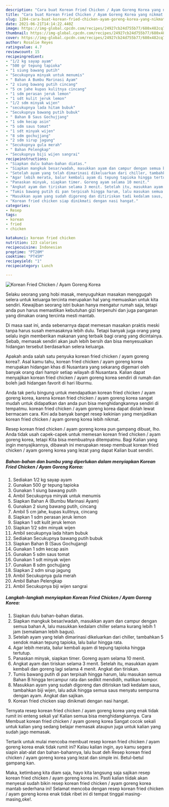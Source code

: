 ```yaml
---
description: "Cara buat Korean Fried Chicken / Ayam Goreng Korea yang nikmat Untuk Jualan"
title: "Cara buat Korean Fried Chicken / Ayam Goreng Korea yang nikmat Untuk Jualan"
slug: 1204-cara-buat-korean-fried-chicken-ayam-goreng-korea-yang-nikmat-untuk-jualan
date: 2021-06-21T14:14:22.440Z
image: https://img-global.cpcdn.com/recipes/24927cb24d755b77/680x482cq70/korean-fried-chicken-ayam-goreng-korea-foto-resep-utama.jpg
thumbnail: https://img-global.cpcdn.com/recipes/24927cb24d755b77/680x482cq70/korean-fried-chicken-ayam-goreng-korea-foto-resep-utama.jpg
cover: https://img-global.cpcdn.com/recipes/24927cb24d755b77/680x482cq70/korean-fried-chicken-ayam-goreng-korea-foto-resep-utama.jpg
author: Rosalie Reyes
ratingvalue: 4.7
reviewcount: 15
recipeingredient:
- "1/2 kg sayap ayam"
- "500 gr tepung tapioka"
- "1 siung bawang putih"
- "Secukupnya minyak untuk menumis"
- " Bahan A Bumbu Marinasi Ayam"
- "2 siung bawang putih cincang"
- "5 cm jahe kupas kulitnya cincang"
- "1 sdm perasan jeruk lemon"
- "1 sdt kulit jeruk lemon"
- "1/2 sdm minyak wijen"
- "secukupnya lada hitam bubuk"
- "Secukupnya bawang putih bubuk"
- " Bahan B Saus Gochujjang"
- "1 sdm kecap asin"
- "5 sdm saus tomat"
- "1 sdt minyak wijen"
- "8 sdm gochujjang"
- "2 sdm sirup jagung"
- "Secukupnya gula merah"
- " Bahan Pelengkap"
- "Secukupnya biji wijen sangrai"
recipeinstructions:
- "Siapkan dulu bahan-bahan diatas."
- "Siapkan mangkuk besar/wadah, masukkan ayam dan campur dengan semua bahan A, lalu masukkan kedalam chiller selama kurang lebih 1 jam (semalaman lebih bagus)."
- "Setelah ayam yang telah dimarinasi dikeluarkan dari chiller, tambahkan 5 sendok makan tepung tapioka, lalu balur hingga rata."
- "Agar lebih merata, balur kembali ayam di tepung tapioka hingga tertutup."
- "Panaskan minyak, siapkan timer. Goreng ayam selama 10 menit."
- "Angkat ayam dan tiriskan selama 3 menit. Setelah itu, masukkan ayam kembali dan goreng lagi selama 4 menit. Angkat dan tiriskan."
- "Tumis bawang putih di pan terpisah hingga harum, lalu masukan semua Bahan B hingga tercampur rata dan sedikit mendidih, matikan kompor."
- "Masukkan ayam yang sudah digoreng dan ditiriskan tadi kedalam saus, tambahkan biji wijen, lalu aduk hingga semua saus menyatu sempurna dengan ayam. Angkat dan sajikan."
- "Korean fried chicken siap dinikmati dengan nasi hangat."
categories:
- Resep
tags:
- korean
- fried
- chicken

katakunci: korean fried chicken 
nutrition: 123 calories
recipecuisine: Indonesian
preptime: "PT20M"
cooktime: "PT45M"
recipeyield: "1"
recipecategory: Lunch

---
```



![Korean Fried Chicken / Ayam Goreng Korea](https://img-global.cpcdn.com/recipes/24927cb24d755b77/680x482cq70/korean-fried-chicken-ayam-goreng-korea-foto-resep-utama.jpg)

Selaku seorang yang hobi masak, menyuguhkan masakan menggugah selera untuk keluarga tercinta merupakan hal yang memuaskan untuk kita sendiri. Kewajiban seorang istri bukan hanya mengatur rumah saja, tetapi anda pun harus memastikan kebutuhan gizi terpenuhi dan juga panganan yang dimakan orang tercinta mesti mantab.

Di masa  saat ini, anda sebenarnya dapat memesan masakan praktis meski tanpa harus susah memasaknya lebih dulu. Tetapi banyak juga orang yang selalu ingin memberikan makanan yang terbaik bagi orang yang dicintainya. Sebab, memasak sendiri akan jauh lebih bersih dan bisa menyesuaikan hidangan tersebut berdasarkan selera keluarga. 



Apakah anda salah satu penyuka korean fried chicken / ayam goreng korea?. Asal kamu tahu, korean fried chicken / ayam goreng korea merupakan hidangan khas di Nusantara yang sekarang digemari oleh banyak orang dari hampir setiap wilayah di Nusantara. Kalian dapat menyajikan korean fried chicken / ayam goreng korea sendiri di rumah dan boleh jadi hidangan favorit di hari liburmu.

Anda tak perlu bingung untuk mendapatkan korean fried chicken / ayam goreng korea, karena korean fried chicken / ayam goreng korea sangat mudah untuk didapatkan dan anda pun bisa menghidangkannya sendiri di tempatmu. korean fried chicken / ayam goreng korea dapat diolah lewat bermacam cara. Kini ada banyak banget resep kekinian yang menjadikan korean fried chicken / ayam goreng korea lebih nikmat.

Resep korean fried chicken / ayam goreng korea pun gampang dibuat, lho. Anda tidak usah capek-capek untuk memesan korean fried chicken / ayam goreng korea, tetapi Kita bisa membuatnya ditempatmu. Bagi Kalian yang ingin menyajikannya, dibawah ini merupakan resep membuat korean fried chicken / ayam goreng korea yang lezat yang dapat Kalian buat sendiri.

<!--inarticleads1-->

##### Bahan-bahan dan bumbu yang diperlukan dalam menyiapkan Korean Fried Chicken / Ayam Goreng Korea:

1. Sediakan 1/2 kg sayap ayam
1. Gunakan 500 gr tepung tapioka
1. Gunakan 1 siung bawang putih
1. Ambil Secukupnya minyak untuk menumis
1. Siapkan  Bahan A (Bumbu Marinasi Ayam)
1. Gunakan 2 siung bawang putih, cincang
1. Ambil 5 cm jahe, kupas kulitnya, cincang
1. Siapkan 1 sdm perasan jeruk lemon
1. Siapkan 1 sdt kulit jeruk lemon
1. Siapkan 1/2 sdm minyak wijen
1. Ambil secukupnya lada hitam bubuk
1. Sediakan Secukupnya bawang putih bubuk
1. Siapkan  Bahan B (Saus Gochujjang)
1. Gunakan 1 sdm kecap asin
1. Gunakan 5 sdm saus tomat
1. Gunakan 1 sdt minyak wijen
1. Gunakan 8 sdm gochujjang
1. Siapkan 2 sdm sirup jagung
1. Ambil Secukupnya gula merah
1. Ambil  Bahan Pelengkap
1. Ambil Secukupnya biji wijen sangrai




<!--inarticleads2-->

##### Langkah-langkah menyiapkan Korean Fried Chicken / Ayam Goreng Korea:

1. Siapkan dulu bahan-bahan diatas.
1. Siapkan mangkuk besar/wadah, masukkan ayam dan campur dengan semua bahan A, lalu masukkan kedalam chiller selama kurang lebih 1 jam (semalaman lebih bagus).
1. Setelah ayam yang telah dimarinasi dikeluarkan dari chiller, tambahkan 5 sendok makan tepung tapioka, lalu balur hingga rata.
1. Agar lebih merata, balur kembali ayam di tepung tapioka hingga tertutup.
1. Panaskan minyak, siapkan timer. Goreng ayam selama 10 menit.
1. Angkat ayam dan tiriskan selama 3 menit. Setelah itu, masukkan ayam kembali dan goreng lagi selama 4 menit. Angkat dan tiriskan.
1. Tumis bawang putih di pan terpisah hingga harum, lalu masukan semua Bahan B hingga tercampur rata dan sedikit mendidih, matikan kompor.
1. Masukkan ayam yang sudah digoreng dan ditiriskan tadi kedalam saus, tambahkan biji wijen, lalu aduk hingga semua saus menyatu sempurna dengan ayam. Angkat dan sajikan.
1. Korean fried chicken siap dinikmati dengan nasi hangat.




Ternyata resep korean fried chicken / ayam goreng korea yang enak tidak rumit ini enteng sekali ya! Kalian semua bisa menghidangkannya. Cara Membuat korean fried chicken / ayam goreng korea Sangat cocok sekali untuk kalian yang sedang belajar memasak ataupun juga untuk kalian yang sudah jago memasak.

Tertarik untuk mulai mencoba membuat resep korean fried chicken / ayam goreng korea enak tidak rumit ini? Kalau kalian ingin, ayo kamu segera siapin alat-alat dan bahan-bahannya, lalu buat deh Resep korean fried chicken / ayam goreng korea yang lezat dan simple ini. Betul-betul gampang kan. 

Maka, ketimbang kita diam saja, hayo kita langsung saja sajikan resep korean fried chicken / ayam goreng korea ini. Pasti kalian tiidak akan menyesal sudah bikin resep korean fried chicken / ayam goreng korea mantab sederhana ini! Selamat mencoba dengan resep korean fried chicken / ayam goreng korea enak tidak ribet ini di tempat tinggal masing-masing,oke!.

